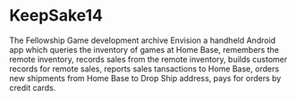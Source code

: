 KeepSake14
==========

The Fellowship Game development archive
Envision a handheld Android app which queries the inventory of games at Home Base, remembers the remote inventory, records sales from the remote inventory, builds customer records for remote sales, reports sales tansactions to Home Base, orders new shipments from Home Base to Drop Ship address, pays for orders by credit cards.
